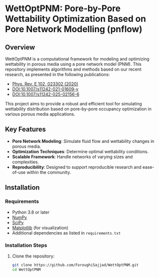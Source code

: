 # WettOptPNM: Pore-by-Pore Wettability Optimization Based on Pore Network Modelling (pnflow)

## Overview

WettOptPNM is a computational framework for modeling and optimizing wettability in porous media using a pore network model (PNM). This repository implements algorithms and methods based on our recent research, as presented in the following publications:

- [Phys. Rev. E 102, 023302 (2020)](https://journals.aps.org/pre/abstract/10.1103/PhysRevE.102.023302)
- [DOI:10.1007/s11242-021-01609-y](https://link.springer.com/article/10.1007/s11242-021-01609-y)
- [DOI:10.1007/s11242-025-02156-6](https://link.springer.com/article/10.1007/s11242-025-02156-6)

This project aims to provide a robust and efficient tool for simulating wettability distribution based on pore-by-pore occupancy optimization in various porous media applications.

## Key Features

- **Pore Network Modeling**: Simulate fluid flow and wettability changes in porous media.
- **Optimization Techniques**: Determine optimal wettability conditions.
- **Scalable Framework**: Handle networks of varying sizes and complexities.
- **Reproducibility**: Designed to support reproducible research and ease-of-use within the community.

## Installation

### Requirements

- Python 3.8 or later
- [NumPy](https://numpy.org/)
- [SciPy](https://scipy.org/)
- [Matplotlib](https://matplotlib.org/) (for visualization)
- Additional dependencies as listed in `requirements.txt`

### Installation Steps

1. Clone the repository:
   ```bash
   git clone https://github.com/ForoughiSajjad/WettOptPNM.git
   cd WettOptPNM
